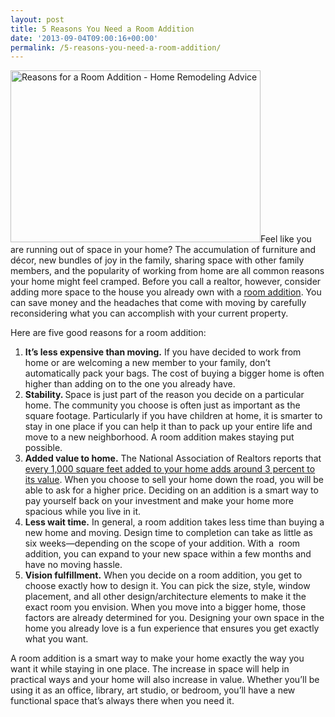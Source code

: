 ```yaml
---
layout: post
title: 5 Reasons You Need a Room Addition
date: '2013-09-04T09:00:16+00:00'
permalink: /5-reasons-you-need-a-room-addition/
---
```

<a href="http://murraylampert.com/wp-content/uploads/2013/09/Barthel-5_W.jpg"><img class="size-medium wp-image-1329 alignleft" title="Reasons for a Room Addition - Home Remodeling Advice" src="http://murraylampert.com/wp-content/uploads/2013/09/Barthel-5_W-300x206.jpg" alt="Reasons for a Room Addition - Home Remodeling Advice" width="400" height="275" /></a>Feel like you are running out of space in your home? The accumulation  of furniture and décor, new bundles of joy in the family, sharing space with  other family members, and the popularity of working from home are all common  reasons your home might feel cramped. Before you call a realtor, however,  consider adding more space to the house you already own with a <a href="/san-diego-room-additions/">room addition</a>.  You can save money and the headaches that come with moving by carefully reconsidering  what you can accomplish with your current property.

Here are five good reasons for a room addition:
<ol>
	<li><strong>It’s less  expensive than moving.</strong> If you have decided to work from home or are  welcoming a new member to your family, don’t automatically pack your bags. The  cost of buying a bigger home is often higher than adding on to the one you  already have.</li>
	<li><strong>Stability. </strong>Space is just part of the reason you decide on a particular home. The  community you choose is often just as important as the square footage. Particularly  if you have children at home, it is smarter to stay in one place if you can help it than to pack up your entire life and move to a  new neighborhood. A room addition makes staying put possible.</li>
	<li><strong>Added  value to home.</strong> The National Association of Realtors reports that <a href="http://www.realtor.org/sites/default/files/reports/2003/value-housing-characteristics-2003-12-executive-summary.pdf">every  1,000 square feet added to your home adds around 3 percent to its value</a>. When  you choose to sell your home down the road, you will be able to ask for a  higher price. Deciding on an addition is a smart way to pay yourself back on  your investment and make your home more spacious while you live in it.</li>
	<li><strong>Less wait  time.</strong> In general, a room addition takes less time than buying a new home  and moving. Design time to completion can take as little as six weeks—depending  on the scope of your addition. With a   room addition, you can expand to your new space within a few months and  have no moving hassle.</li>
	<li><strong>Vision  fulfillment.</strong> When you decide on a room addition, you get to choose exactly  how to design it. You can pick the size, style, window placement, and all other  design/architecture elements to make it the exact room you envision. When you  move into a bigger home, those factors are already determined for you.  Designing your own space in the home you already love is a fun experience that  ensures you get exactly what you want.</li>
</ol>
A room addition is a smart way to make your home exactly the  way you want it while staying in one place. The increase in space will help in  practical ways and your home will also increase in value. Whether you’ll be  using it as an office, library, art studio, or bedroom, you’ll have a new  functional space that’s always there when you need it.
